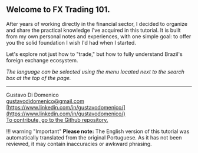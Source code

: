 <style>
  h1 {
    display: none !important;
}
</style>

## **Welcome to FX Trading 101.**
After years of working directly in the financial sector, I decided to organize and share the practical knowledge I've acquired in this tutorial. It is built from my own personal notes and experiences, with one simple goal: to offer you the solid foundation I wish I'd had when I started.

Let's explore not just how to "trade," but how to fully understand Brazil's foreign exchange ecosystem.

*The language can be selected using the menu located next to the search box at the top of the page.*

---

Gustavo Di Domenico  
[gustavodidomenico@gmail.com](mailto:gustavodidomenico@gmail.com)  
[https://www.linkedin.com/in/gustavodomenico/](https://www.linkedin.com/in/gustavodomenico/)  
[To contribute, go to the Github repository.](https://github.com/gustavodomenico/gustavodomenico.github.io)


!!! warning "Important"
    **Please note:** The English version of this tutorial was automatically translated from the original Portuguese. As it has not been reviewed, it may contain inaccuracies or awkward phrasing.
